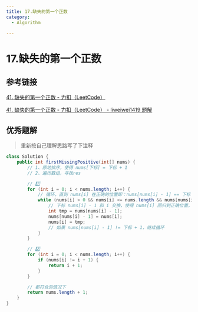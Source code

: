 ```yaml
---
title: 17.缺失的第一个正数
category:
  - Algorithm

---
```


# 17.缺失的第一个正数

## 参考链接

[41. 缺失的第一个正数 - 力扣（LeetCode）](https://leetcode.cn/problems/first-missing-positive/description/?envType=study-plan-v2&envId=top-100-liked)

[41. 缺失的第一个正数 - 力扣（LeetCode） - liweiwei1419 题解](https://leetcode.cn/problems/first-missing-positive/solutions/7703/tong-pai-xu-python-dai-ma-by-liweiwei1419/comments/463831/)



## 优秀题解

>  重新按自己理解思路写了下注释

```java
class Solution {
    public int firstMissingPositive(int[] nums) {
        // 1、原地排序，使得 nums[下标] = 下标 + 1
        // 2、遍历数组，寻找res

        // 1️⃣
        for (int i = 0; i < nums.length; i++) {
            // 循环，直到 nums[i] 在正确的位置即：nums[nums[i] - 1] == 下标 + 1（nums[i]）；注：忽略0、负数、超过数组长度的值
            while (nums[i] > 0 && nums[i] <= nums.length && nums[nums[i] - 1] != nums[i]) {
                // 下标 nums[i] - 1 和 i 交换，使得 nums[i] 回归到正确位置，保证 nums[nums[i] - 1] = 下标 + 1（nums[i]）
                int tmp = nums[nums[i] - 1];
                nums[nums[i] - 1] = nums[i];
                nums[i] = tmp;
                // 如果 nums[nums[i] - 1] != 下标 + 1，继续循环
            }
        }

        // 2️⃣
        for (int i = 0; i < nums.length; i++) {
            if (nums[i] != i + 1) {
                return i + 1;
            }
        }

        // 都符合的情况下
        return nums.length + 1;
    }
}
```


